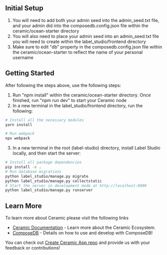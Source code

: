 ## Initial Setup

1. You will need to add both your admin seed into the admin_seed.txt file, and your admin did into the composedb.config.json file within the ceramic/ocean-starter directory
2. You will also need to place your admin seed into an admin_seed.txt file you will need to create within the label_studio/frontend directory
3. Make sure to edit "db" property in the composedb.config.json file within the ceramic/ocean-starter to reflect the name of your personal username

## Getting Started

After following the steps above, use the following steps:

1. Run "npm install" within the ceramic/ocean-starter directory. Once finished, run "npm run dev" to start your Ceramic node
2. In a new terminal in the label_studio/frontend directory, run the following:
```bash
# Install all the necessary modules
yarn install 

# Run webpack
npx webpack
```
3. In a new terminal in the root (label-studio) directory, install Label Studio locally, and then start the server: 
```bash
# Install all package dependencies
pip install -e .
# Run database migrations
python label_studio/manage.py migrate
python label_studio/manage.py collectstatic
# Start the server in development mode at http://localhost:8080
python label_studio/manage.py runserver
```

## Learn More

To learn more about Ceramic please visit the following links

- [Ceramic Documentation](https://developers.ceramic.network/learn/welcome/) - Learn more about the Ceramic Ecosystem.
- [ComposeDB](https://composedb.js.org/) - Details on how to use and develop with ComposeDB!

You can check out [Create Ceramic App repo](https://github.com/ceramicstudio/create-ceramic-app) and provide us with your feedback or contributions! 
